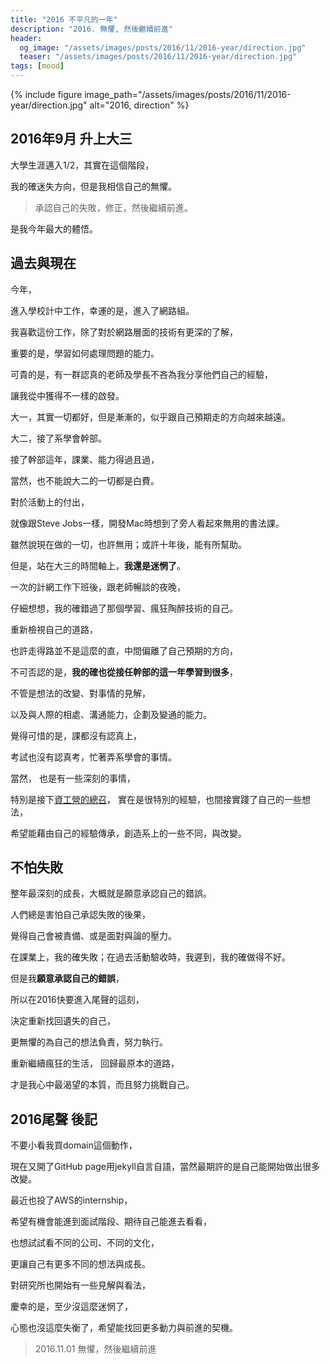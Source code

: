 ```yaml
---
title: "2016 不平凡的一年"
description: "2016. 無懼, 然後繼續前進"
header:
  og_image: "/assets/images/posts/2016/11/2016-year/direction.jpg"
  teaser: "/assets/images/posts/2016/11/2016-year/direction.jpg"
tags: [mood]
---
```


{% include figure image_path="/assets/images/posts/2016/11/2016-year/direction.jpg" alt="2016, direction" %}

## 2016年9月 升上大三

大學生涯邁入1/2，其實在這個階段，

我的確迷失方向，但是我相信自己的無懼。

> 承認自己的失敗，修正，然後繼續前進。

是我今年最大的體悟。


## 過去與現在

今年，

進入學校計中工作，幸運的是，進入了網路組。

我喜歡這份工作，除了對於網路層面的技術有更深的了解，

重要的是，學習如何處理問題的能力。

可貴的是，有一群認真的老師及學長不吝為我分享他們自己的經驗，

讓我從中獲得不一樣的啟發。

大一，其實一切都好，但是漸漸的，似乎跟自己預期走的方向越來越遠。

大二，接了系學會幹部。

接了幹部這年，課業、能力得過且過，

當然，也不能說大二的一切都是白費。

對於活動上的付出，

就像跟Steve Jobs一樣，開發Mac時想到了旁人看起來無用的書法課。

雖然說現在做的一切，也許無用；或許十年後，能有所幫助。

但是，站在大三的時間軸上，**我還是迷惘了**。

一次的計網工作下班後，跟老師暢談的夜晚，

仔細想想，我的確錯過了那個學習、瘋狂陶醉技術的自己。

重新檢視自己的道路，

也許走得路並不是這麼的直，中間偏離了自己預期的方向，

不可否認的是，**我的確也從接任幹部的這一年學習到很多**，

不管是想法的改變、對事情的見解，

以及與人際的相處、溝通能力，企劃及變通的能力。

覺得可惜的是，課都沒有認真上，

考試也沒有認真考，忙著弄系學會的事情。

當然， 也是有一些深刻的事情，

特別是接下[資工營的總召](http://cscamp.ntut.cc)， 實在是很特別的經驗，也間接實踐了自己的一些想法，

希望能藉由自己的經驗傳承，創造系上的一些不同，與改變。


## 不怕失敗

整年最深刻的成長，大概就是願意承認自己的錯誤。

人們總是害怕自己承認失敗的後果，

覺得自己會被責備、或是面對與論的壓力。

在課業上，我的確失敗；在過去活動驗收時，我遲到，我的確做得不好。

但是我**願意承認自己的錯誤**，

所以在2016快要進入尾聲的這刻，

決定重新找回遺失的自己，

更無懼的為自己的想法負責，努力執行。

重新繼續瘋狂的生活， 回歸最原本的道路，

才是我心中最渴望的本質，而且努力挑戰自己。


## 2016尾聲 後記

不要小看我買domain這個動作，

現在又開了GitHub page用jekyll自言自語，當然最期許的是自己能開始做出很多改變。

最近也投了AWS的internship，

希望有機會能進到面試階段、期待自己能進去看看，

也想試試看不同的公司、不同的文化，

更讓自己有更多不同的想法與成長。

對研究所也開始有一些見解與看法，

慶幸的是，至少沒這麼迷惘了，

心態也沒這麼失衡了，希望能找回更多動力與前進的契機。

> 2016.11.01 無懼，然後繼續前進

